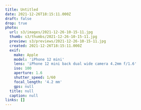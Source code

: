 ```yaml
---
title: Untitled
date: 2021-12-26T18:15:11.000Z
draft: false
drop: true
photo:
  url: s3/images/2021-12-26-10-15-11.jpg
  thumb: s3/thumbs/2021-12-26-10-15-11.jpg
  preview: s3/previews/2021-12-26-10-15-11.jpg
  created: 2021-12-26T18:15:11.000Z
  exif:
    make: Apple
    model: 'iPhone 12 mini'
    lens: 'iPhone 12 mini back dual wide camera 4.2mm f/1.6'
    iso: 100
    aperture: 1.6
    shutter_speed: 1/60
    focal_length: '4.2 mm'
    gps: null
  title: null
  caption: null
links: []
---
```


